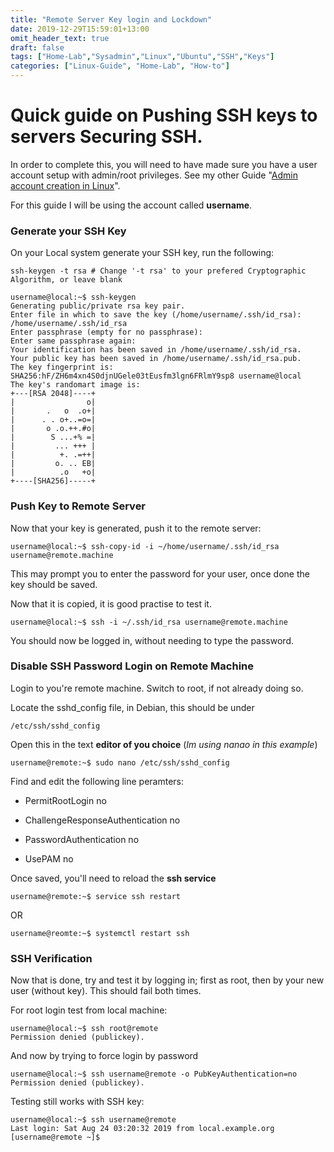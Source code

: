 ```yaml
---
title: "Remote Server Key login and Lockdown"
date: 2019-12-29T15:59:01+13:00
omit_header_text: true
draft: false
tags: ["Home-Lab","Sysadmin","Linux","Ubuntu","SSH","Keys"]
categories: ["Linux-Guide", "Home-Lab", "How-to"]
---
```

# Quick guide on Pushing SSH keys to servers Securing SSH.

In order to complete this, you will need to have made sure you have a user account setup with admin/root privileges. See my other Guide "[Admin account creation in Linux]()".

For this guide I will be using the account called **username**.

### Generate your SSH Key

On your Local system generate your SSH key, run the following:

``` shell
ssh-keygen -t rsa # Change '-t rsa' to your prefered Cryptographic Algorithm, or leave blank
```

``` shell
username@local:~$ ssh-keygen
Generating public/private rsa key pair.
Enter file in which to save the key (/home/username/.ssh/id_rsa): /home/username/.ssh/id_rsa
Enter passphrase (empty for no passphrase): 
Enter same passphrase again: 
Your identification has been saved in /home/username/.ssh/id_rsa.
Your public key has been saved in /home/username/.ssh/id_rsa.pub.
The key fingerprint is:
SHA256:hF/ZH6m4xn4S0djnUGele03tEusfm3lgn6FRlmY9sp8 username@local
The key's randomart image is:
+---[RSA 2048]----+
|                o|
|       .   o  .o+|
|      . . o+..=o=|
|       o .o.++.#o|
|        S ...+% =|
|         ... +++ |
|          +. .=++|
|         o. .. EB|
|          .o   +o|
+----[SHA256]-----+

```

### Push Key to Remote Server

Now that your key is generated, push it to the remote server:

``` shell
username@local:~$ ssh-copy-id -i ~/home/username/.ssh/id_rsa username@remote.machine
```
This may prompt you to enter the password for your user, once done the key should be saved.

Now that it is copied, it is good practise to test it.

``` shell
username@local:~$ ssh -i ~/.ssh/id_rsa username@remote.machine
```
You should now be logged in, without needing to type the password.

### Disable SSH Password Login on Remote Machine

Login to you're remote machine. Switch to root, if not already doing so.

Locate the sshd_config file, in Debian, this should be under 
``` shell
/etc/ssh/sshd_config 
```

Open this in the text **editor of you choice** (*Im using nanao in this example*)

``` shell
username@remote:~$ sudo nano /etc/ssh/sshd_config
```

Find and edit the following line peramters:

- PermitRootLogin no

- ChallengeResponseAuthentication no

- PasswordAuthentication no

- UsePAM no

Once saved, you'll need to reload the **ssh service**

``` shell
username@remote:~$ service ssh restart
```
OR

``` shell
username@reomte:~$ systemctl restart ssh
```

### SSH Verification

Now that is done, try and test it by logging in; first as root, then by your new user (without key). This should fail both times.

For root login test from local machine:

``` shell
username@local:~$ ssh root@remote
Permission denied (publickey).
```

And now by trying to force login by password

``` shell
username@local:~$ ssh username@remote -o PubKeyAuthentication=no
Permission denied (publickey).
```

Testing still works with SSH key:

``` shell
username@local:~$ ssh username@remote
Last login: Sat Aug 24 03:20:32 2019 from local.example.org
[username@remote ~]$
```